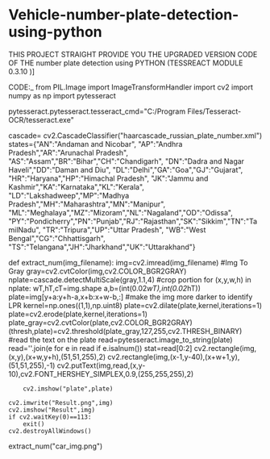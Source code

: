 # Vehicle-number-plate-detection-using-python


THIS PROJECT STRAIGHT PROVIDE YOU THE UPGRADED VERSION CODE OF THE number plate detection using PYTHON (TESSREACT MODULE 0.3.10 )]


CODE:_ 
     from PIL.Image import ImageTransformHandler
import cv2
import numpy as np
import pytesseract

pytesseract.pytesseract.tesseract_cmd="C:/Program Files/Tesseract-OCR/tesseract.exe"

cascade= cv2.CascadeClassifier("haarcascade_russian_plate_number.xml")
states={"AN":"Andaman and Nicobar",
    "AP":"Andhra Pradesh","AR":"Arunachal Pradesh",
    "AS":"Assam","BR":"Bihar","CH":"Chandigarh",
    "DN":"Dadra and Nagar Haveli","DD":"Daman and Diu",
    "DL":"Delhi","GA":"Goa","GJ":"Gujarat",
    "HR":"Haryana","HP":"Himachal Pradesh",
    "JK":"Jammu and Kashmir","KA":"Karnataka","KL":"Kerala",
    "LD":"Lakshadweep","MP":"Madhya Pradesh","MH":"Maharashtra","MN":"Manipur",
    "ML":"Meghalaya","MZ":"Mizoram","NL":"Nagaland","OD":"Odissa",
    "PY":"Pondicherry","PN":"Punjab","RJ":"Rajasthan","SK":"Sikkim","TN":"TamilNadu",
    "TR":"Tripura","UP":"Uttar Pradesh", "WB":"West Bengal","CG":"Chhattisgarh",
    "TS":"Telangana","JH":"Jharkhand","UK":"Uttarakhand"}

def extract_num(img_filename):
    img=cv2.imread(img_filename)
    #Img To Gray
    gray=cv2.cvtColor(img,cv2.COLOR_BGR2GRAY)
    nplate=cascade.detectMultiScale(gray,1.1,4)
    #crop portion
    for (x,y,w,h) in nplate:
        wT,hT,cT=img.shape
        a,b=(int(0.02*wT),int(0.02*hT))
        plate=img[y+a:y+h-a,x+b:x+w-b,:]
        #make the img more darker to identify LPR
        kernel=np.ones((1,1),np.uint8)
        plate=cv2.dilate(plate,kernel,iterations=1)
        plate=cv2.erode(plate,kernel,iterations=1)
        plate_gray=cv2.cvtColor(plate,cv2.COLOR_BGR2GRAY)
        (thresh,plate)=cv2.threshold(plate_gray,127,255,cv2.THRESH_BINARY)
        #read the text on the plate
        read=pytesseract.image_to_string(plate)
        read=''.join(e for e in read if e.isalnum())
        stat=read[0:2]
        cv2.rectangle(img,(x,y),(x+w,y+h),(51,51,255),2)
        cv2.rectangle(img,(x-1,y-40),(x+w+1,y),(51,51,255),-1)
        cv2.putText(img,read,(x,y-10),cv2.FONT_HERSHEY_SIMPLEX,0.9,(255,255,255),2)

        cv2.imshow("plate",plate)

    cv2.imwrite("Result.png",img)
    cv2.imshow("Result",img)
    if cv2.waitKey(0)==113:
        exit()
    cv2.destroyAllWindows()

extract_num("car_img.png")
